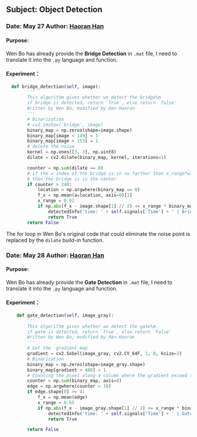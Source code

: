 ## Subject: Object Detection

### Date:  May 27   Author: <u>Haoran Han</u>

#### Purpose: 

Wen Bo has already provide the **Bridge Detection** in `.mat` file, I need to translate it into the `.py` language and function.  

#### Experiment：

```Python
  def bridge_detection(self, image):
        '''
        This algorithm gives whether we detect the bridge\n
        if bridge is detected, return `True`, else return `false`
        Written by Wen Bo, modified by Han Haoran
        '''
        # Binarization
        # cv2.imshow('bridge', image)
        binary_map = np.zeros(shape=image.shape)
        binary_map[image < 149] = 1
        binary_map[image > 153] = 1
        # delete the noise
        kernel = np.ones([3, 3], np.uint8)
        dilate = cv2.dilate(binary_map, kernel, iterations=1)

        counter = np.sum(dilate == 0)
        # if the x index of the bridge is in no farther than x_range*width from the 			center,
        # then the bridge is in the center
        if counter > 240:
            location = np.argwhere(binary_map == 0)
            f_x = np.mean(a=location, axis=0)[1]
            x_range = 0.02
            if np.abs(f_x - image.shape[1] // 2) <= x_range * binary_map.shape[1]:
                detectedInfo('time: ' + self.signals['Time'] + ' | Bridge detected.')
                return True
        return False
```

The for loop in Wen Bo's original code that could eliminate the noise point is replaced by  the `dilate`  build-in function.







### Date:  May 28   Author: <u>Haoran Han</u>

#### Purpose: 

Wen Bo has already provide the **Gate Detection** in `.mat` file, I need to translate it into the `.py` language and function.  

#### Experiment：

```Python
	def gate_detection(self, image_gray):
        '''
        This algorithm gives whether we detect the gate\n
        if gate is detected, return `True`, else return `False`
        Written by Wen Bo, modified by Han Haoran
        '''
        # Get the  gradient map
        gradient = cv2.Sobel(image_gray, cv2.CV_64F, 1, 0, ksize=3)
        # Binarization
        binary_map = np.zeros(shape=image_gray.shape)
        binary_map[gradient > 400] = 1
        # Counting the pixel along a column where the gradient exceed the threshold
        counter = np.sum(binary_map, axis=0)
        edge = np.argwhere(counter > 10)
        if edge.shape[0] >= 4:
            f_x = np.mean(edge)
            x_range = 0.65
            if np.abs(f_x - image_gray.shape[1] // 2) <= x_range * binary_map.shape[1]:
                detectedInfo('time: ' + self.signals['Time'] + ' | Gate detected.')
                return True

        return False
```


